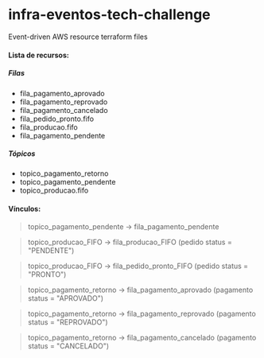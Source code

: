 # infra-eventos-tech-challenge
Event-driven AWS resource terraform files

#### Lista de recursos:
##### Filas
- fila_pagamento_aprovado
- fila_pagamento_reprovado
- fila_pagamento_cancelado
- fila_pedido_pronto.fifo
- fila_producao.fifo
- fila_pagamento_pendente


##### Tópicos
- topico_pagamento_retorno
- topico_pagamento_pendente
- topico_producao.fifo


#### Vínculos:
> topico_pagamento_pendente -> fila_pagamento_pendente

> topico_producao_FIFO -> fila_producao_FIFO (pedido status = "PENDENTE")

> topico_producao_FIFO -> fila_pedido_pronto_FIFO (pedido status = "PRONTO")

> topico_pagamento_retorno -> fila_pagamento_aprovado (pagamento status = "APROVADO")

> topico_pagamento_retorno -> fila_pagamento_reprovado (pagamento status = "REPROVADO")

> topico_pagamento_retorno -> fila_pagamento_cancelado (pagamento status = "CANCELADO")